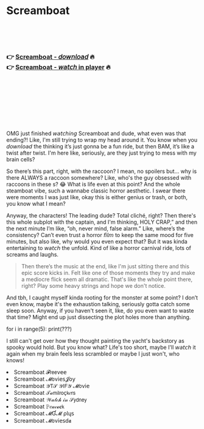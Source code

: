 <h1>Screamboat</h1>

<br><br><br>

<h3>👉 <a href="https://Corys-weddduncringrxas1972.github.io/vrpwfxceub/">Screamboat - 𝘥𝘰𝘸𝘯𝘭𝘰𝘢𝘥</a> 🔥<br>
👉 <a href="https://Corys-weddduncringrxas1972.github.io/vrpwfxceub/">Screamboat - 𝘸𝘢𝘵𝘤𝘩 in player</a> 🔥
</h3>



<br><br><br><br><br><br><br>


OMG just finished 𝘸𝘢𝘵𝘤𝘩𝘪𝘯𝘨 Screamboat and dude, what even was that ending?! Like, I'm still trying to wrap my head around it. You know when you 𝘥𝘰𝘸𝘯𝘭𝘰𝘢𝘥 the   thinking it’s just gonna be a fun ride, but then BAM, it’s like a twist after twist. I'm here like, seriously, are they just trying to mess with my brain cells? 

So there’s this part, right, with the raccoon? I mean, no spoilers but... why is there ALWAYS a raccoon somewhere? Like, who's the guy obsessed with raccoons in these  s? 😂 What is life even at this point? And the whole steamboat vibe, such a wannabe classic horror aesthetic. I swear there were moments I was just like, okay this is either genius or trash, or both, you know what I mean?

Anyway, the characters! The leading dude? Total cliché, right? Then there's this whole subplot with the captain, and I'm thinking, HOLY CRAP,” and then the next minute I’m like, “oh, never mind, false alarm.” Like, where’s the consistency? Can’t even trust a horror 𝘧𝘪𝘭𝘮 to keep the same mood for five minutes, but also like, why would you even expect that? But it was kinda entertaining to 𝘸𝘢𝘵𝘤𝘩 the   unfold. Kind of like a horror carnival ride, lots of screams and laughs.

> Then there’s the music at the end, like I'm just sitting there and this epic score kicks in. Felt like one of those moments they try and make a mediocre flick seem all dramatic. That's like the whole point there, right? Play some heavy strings and hope we don't notice.

And tbh, I caught myself kinda rooting for the monster at some point? I don’t even know, maybe it's the exhaustion talking, seriously gotta catch some sleep soon. Anyway, if you haven't seen it, like, do you even want to waste that time? Might end up just dissecting the plot holes more than anything.

for i in range(5): print(???)

I still can't get over how they thought painting the yacht's backstory as spooky would hold. But you know what? Life's too short, maybe I'll 𝘸𝘢𝘵𝘤𝘩 it again when my brain feels less scrambled or maybe I just won't, who knows!

<li>Screamboat 𝓕𝗋𝖾𝖾ν𝖾𝖾</li>
<li>Screamboat 𝓜𝗈ν𝗂𝖾𝗌𝓙𝗈𝗒</li>
<li>Screamboat 𝒴𝖳𝒮 𝒴𝖨𝖥𝒴 𝓜𝗈ν𝗂𝖾</li>
<li>Screamboat 𝒯𝒶𝗆𝗂𝗅𝗋𝗈ç𝗄𝑒𝗋𝗌</li>
<li>Screamboat 𝒲𝒶𝓉𝒸𝒽 𝒾𝓃 𝒮𝗒𝖽𝗇𝖾𝗒</li>
<li>Screamboat 𝙿𝑒𝒶𝒸𝓸𝐜𝗄</li>
<li>Screamboat 𝓜Ɠ𝓜 ρ𝗅ų𝗌</li>
<li>Screamboat 𝓜𝗈ν𝗂𝖾𝗌ԁ𝖆</li>
